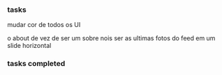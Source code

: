 ### tasks

  mudar cor de todos os UI


  o about de vez de ser um sobre nois ser as ultimas fotos do feed em um slide horizontal

### tasks completed